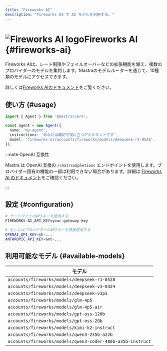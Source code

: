 ```yaml
---
title: "Fireworks AI"
description: "Fireworks AI で AI モデルを利用する。"
---
```


# <img src="https://models.dev/logos/fireworks-ai.svg" alt="Fireworks AI logo" className="inline w-8 h-8 mr-2 align-middle dark:invert dark:brightness-0 dark:contrast-200" />Fireworks AI \{#fireworks-ai\}

Fireworks AIは、レート制限やフェイルオーバーなどの拡張機能を備え、複数のプロバイダーのモデルを集約します。Mastraのモデルルーターを通じて、10種類のモデルにアクセスできます。

詳しくは[Fireworks AIのドキュメント](https://fireworks.ai/docs/)をご覧ください。

## 使い方 \{#usage\}

```typescript
import { Agent } from '@mastra/core';

const agent = new Agent({
  name: 'my-agent',
  instructions: 'あなたは親切で役に立つアシスタントです',
  model: 'fireworks-ai/accounts/fireworks/models/deepseek-r1-0528',
});
```

:::note OpenAI 互換性

Mastra は OpenAI 互換の `/chat/completions` エンドポイントを使用します。プロバイダー固有の機能の一部は利用できない場合があります。詳細は [Fireworks AI のドキュメント](https://fireworks.ai/docs/)をご確認ください。

:::

## 設定 \{#configuration\}

```bash
# ゲートウェイのAPIキーを使用する
FIREWORKS-AI_API_KEY=your-gateway-key

# もしくはプロバイダーのAPIキーを直接使用する
OPENAI_API_KEY=sk-...
ANTHROPIC_API_KEY=ant-...
```

## 利用可能なモデル \{#available-models\}

| モデル                                                     |
| ---------------------------------------------------------- |
| `accounts/fireworks/models/deepseek-r1-0528`               |
| `accounts/fireworks/models/deepseek-v3-0324`               |
| `accounts/fireworks/models/deepseek-v3p1`                  |
| `accounts/fireworks/models/glm-4p5`                        |
| `accounts/fireworks/models/glm-4p5-air`                    |
| `accounts/fireworks/models/gpt-oss-120b`                   |
| `accounts/fireworks/models/gpt-oss-20b`                    |
| `accounts/fireworks/models/kimi-k2-instruct`               |
| `accounts/fireworks/models/qwen3-235b-a22b`                |
| `accounts/fireworks/models/qwen3-coder-480b-a35b-instruct` |